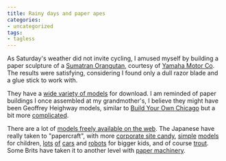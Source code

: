 ```yaml
---
title: Rainy days and paper apes
categories:
- uncategorized
tags:
- tagless
---
```


As Saturday's weather did not invite cycling, I amused myself by building a paper sculpture of a [Sumatran Orangutan][1], courtesy of [Yamaha Motor Co][2].  The results were satisfying, considering I found only a dull razor blade and a glue stick to work with.

   [1]: http://www.orangutans-sos.org/
   [2]: http://www.yamaha-motor.co.jp/global/entertainment/papercraft/animal/world/orang-utan/

They have a [wide variety of models][3] for download.  I am reminded of paper buildings I once assembled at my grandmother's, I believe they might have been Geoffrey Heighway models, similar to [Build Your Own Chicago][4] but a bit more [complicated][4].

   [3]: http://www.yamaha-motor.co.jp/global/entertainment/papercraft/
   [4]: http://www.bildrum.se/paper.htm

There are a lot of [models freely available on the web][5].  The Japanese have really taken to "papercraft", with more [corporate site candy][6], [simple][7] [models][8] for children, [lots][9] [of][10] [cars][11] and [robots][12] for bigger kids, and of course [trout][13].  Some Brits have taken it to another level with [paper machinery][14].

   [5]: http://freepapertoys.com/
   [6]: http://bj.canon.co.jp/english/3D-papercraft/
   [7]: http://www.lifeisart.co.jp/childcalendar/craft/craft-1.html
   [8]: http://www.sonicteam.com/chao/en/gift_papercraft.html
   [9]: http://www.autoko.com/papercraft/
   [10]: http://www.mitsubishi-fto.org/info/papercraft.htm
   [11]: http://www.s2000.com/papercraft.php
   [12]: http://www.1up.com/article2/0,2053,1553036,00.asp
   [13]: http://www.itow.com/amago/papercraft/papercraft.html
   [14]: http://www.flying-pig.co.uk/

